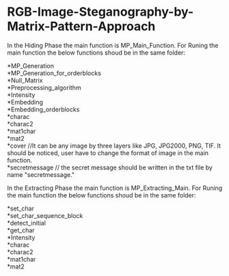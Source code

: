 # RGB-Image-Steganography-by-Matrix-Pattern-Approach

In the Hiding Phase the main function is MP_Main_Function. For Runing the main function the below functions shoud be in the same folder:<br />

*MP_Generation <br />
*MP_Generation_for_orderblocks <br />
*Null_Matrix <br />
*Preprocessing_algorithm<br />
*Intensity<br />
*Embedding<br />
*Embedding_orderblocks<br />
*charac<br />
*charac2<br />
*mat1char<br />
*mat2<br />
*cover //It can be any image by three layers like JPG, JPG2000, PNG, TIF. It should be noticed, user have to change the format of image in the main function.<br />
*secretmessage // the secret message should be written in the txt file by name "secretmessage."<br />


In the Extracting Phase the main function is MP_Extracting_Main. For Runing the main function the below functions shoud be in the same folder:<br />

*set_char<br />
*set_char_sequence_block<br />
*detect_initial<br />
*get_char<br />
*Intensity<br />
*charac<br />
*charac2<br />
*mat1char<br />
*mat2<br />
